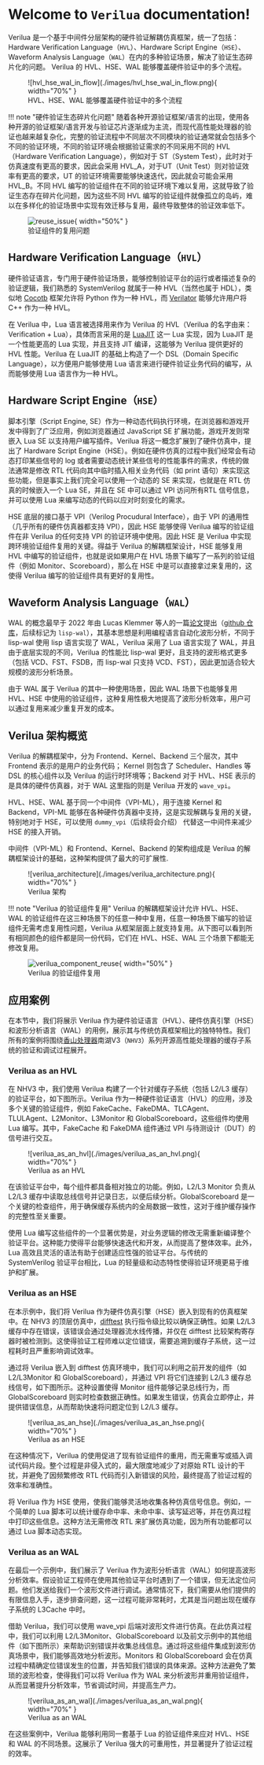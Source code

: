 # Welcome to `Verilua` documentation!

Verilua 是一个基于中间件分层架构的硬件验证解耦仿真框架，统一了包括：Hardware Verification Language（`HVL`）、Hardware Script Engine（`HSE`）、Waveform Analysis Language（`WAL`）在内的多种验证场景，解决了验证生态碎片化的问题。
Verilua 的 HVL、HSE、WAL 能够覆盖硬件验证中的多个流程。
<figure markdown="span">
  ![hvl_hse_wal_in_flow](./images/hvl_hse_wal_in_flow.png){ width="70%" }
  <figcaption>HVL、HSE、WAL 能够覆盖硬件验证中的多个流程</figcaption>
</figure>

!!! note "硬件验证生态碎片化问题"
    随着各种开源验证框架/语言的出现，使用各种开源的验证框架/语言开发与验证芯片逐渐成为主流，而现代高性能处理器的验证也越来越复杂化，完整的验证流程中不同层次不同模块的验证通常就会包括多个不同的验证环境，不同的验证环境会根据验证需求的不同采用不同的 HVL（Hardware Verification Language），例如对于 ST（System Test），此时对于仿真速度有更高的要求，因此会采用 HVL_A，对于UT（Unit Test）则对验证效率有更高的要求，UT 的验证环境需要能够快速迭代，因此就会可能会采用 HVL_B。不同 HVL 编写的验证组件在不同的验证环境下难以复用，这就导致了验证生态存在碎片化问题，因为这些不同 HVL 编写的验证组件就像孤立的岛屿，难以在多样化的验证场景中实现有效迁移与复用，最终导致整体的验证效率低下。
    <figure markdown="span">
      ![reuse_issue](./images/reuse_issue.png){ width="50%" }
      <figcaption>验证组件的复用问题</figcaption>
    </figure>

## Hardware Verification Language（`HVL`）
硬件验证语言，专门用于硬件验证场景，能够控制验证平台的运行或者描述复杂的验证逻辑，我们熟悉的 SystemVerilog 就属于一种 HVL（当然也属于 HDL），类似地 [Cocotb](https://www.cocotb.org/) 框架允许将 Python 作为一种 HVL，而 [Verilator](https://veripool.org/guide/latest/) 能够允许用户将 C++ 作为一种 HVL。

在 Verilua 中，Lua 语言被选择用来作为 Verilua 的 HVL（Verilua 的名字由来：Verification + Lua），具体而言采用的是 [LuaJIT](https://luajit.org/) 这一 Lua 实现，因为 LuaJIT 是一个性能更高的 Lua 实现，并且支持 JIT 编译，这能够为 Verilua 提供更好的 HVL 性能。Verilua 在 LuaJIT 的基础上构造了一个 DSL（Domain Specific Language），以方便用户能够使用 Lua 语言来进行硬件验证业务代码的编写，从而能够使用 Lua 语言作为一种 HVL。

## Hardware Script Engine（`HSE`）
脚本引擎（Script Engine, SE）作为一种动态代码执行环境，在浏览器和游戏开发中得到了广泛应用，例如浏览器通过 JavaScript SE 扩展功能，游戏开发则常嵌入 Lua SE 以支持用户编写插件。Verilua 将这一概念扩展到了硬件仿真中，提出了 Hardware Script Engine（HSE）。例如在硬件仿真的过程中我们经常会有动态打印某些信号的 log 或者需要动态统计某些信号的性能事件的需求，传统的做法通常是修改 RTL 代码向其中临时插入相关业务代码（如 print 语句）来实现这些功能，但是事实上我们完全可以使用一个动态的 SE 来实现，也就是在 RTL 仿真的时候嵌入一个 Lua SE，并且在 SE 中可以通过 VPI 访问所有RTL 信号信息，并可以使用 Lua 来编写动态的代码以应对时刻变化的需求。

HSE 底层的接口基于 VPI（Verilog Procudural Interface），由于 VPI 的通用性（几乎所有的硬件仿真器都支持 VPI），因此 HSE 能够使得 Verilua 编写的验证组件在非 Verilua 的任何支持 VPI 的验证环境中使用。因此 HSE 是 Verilua 中实现跨环境验证组件复用的关键。得益于 Verilua 的解耦框架设计，HSE 能够复用 HVL 中编写的验证组件，也就是说如果用户在 HVL 场景下编写了一系列的验证组件（例如 Monitor、Scoreboard），那么在 HSE 中是可以直接拿过来复用的，这使得 Verilua 编写的验证组件具有更好的复用性。

## Waveform Analysis Language（`WAL`）
WAL 的概念最早于 2022 年由 Lucas Klemmer 等人的一篇[论文](https://ics.jku.at/files/2022ASPDAC_WAL.pdf)提出（[github 仓库](https://github.com/ics-jku/wal)，后续标记为 `lisp-wal`），其基本思想是利用编程语言自动化波形分析，不同于 lisp-wal 使用 lisp 语言实现了 WAL，Verilua 采用了 Lua 语言实现了 WAL，并且由于底层实现的不同，Verilua 的性能比 lisp-wal 更好，且支持的波形格式更多（包括 VCD、FST、FSDB，而 lisp-wal 只支持 VCD、FST），因此更加适合较大规模的波形分析场景。

由于 WAL 属于 Verilua 的其中一种使用场景，因此 WAL 场景下也能够复用 HVL、HSE 中使用的验证组件，这种复用性极大地提高了波形分析效率，用户可以通过复用来减少重复开发的成本。

## Verilua 架构概览
Verilua 的解耦框架中，分为 Frontend、Kernel、Backend 三个层次，其中 Frontend 表示的是用户的业务代码； Kernel 则包含了 Scheduler、Handles 等 DSL 的核心组件以及 Verilua 的运行时环境等；Backend 对于 HVL、HSE 表示的是具体的硬件仿真器，对于 WAL 这里指的则是 Verilua 开发的 `wave_vpi`。

HVL、HSE、WAL 基于同一个中间件（VPI-ML），用于连接 Kernel 和 Backend，VPI-ML 能够在各种硬件仿真器中支持，这是实现解耦与复用的关键，特别地对于 HSE，可以使用 `dummy_vpi`（后续将会介绍） 代替这一中间件来减少 HSE 的接入开销。

中间件（VPI-ML）和 Frontend、Kernel、Backend 的架构组成是 Verilua 的解耦框架设计的基础，这种架构提供了最大的可扩展性.

<figure markdown="span">
  ![verilua_architecture](./images/verilua_architecture.png){ width="70%" }
  <figcaption>Verilua 架构</figcaption>
</figure>

!!! note "Verilua 的验证组件复用"
    Verilua 的解耦框架设计允许 HVL、HSE、WAL 的验证组件在这三种场景下的任意一种中复用，任意一种场景下编写的验证组件无需考虑复用性问题，Verilua 从框架层面上就支持复用。从下图可以看到所有相同颜色的组件都是同一份代码，它们在 HVL、HSE、WAL 三个场景下都能无修改复用。
    <figure markdown="span">
      ![verilua_component_reuse](./images/verilua_component_reuse.png){ width="50%" }
      <figcaption>Verilua 的验证组件复用</figcaption>
    </figure>

## 应用案例
在本节中，我们将展示 Verilua 作为硬件验证语言（HVL）、硬件仿真引擎（HSE）和波形分析语言（WAL）的用例，展示其与传统仿真框架相比的独特特性。我们所有的案例将围绕[香山处理器](https://github.com/OpenXiangShan/XiangShan)南湖V3（`NHV3`）系列开源高性能处理器的缓存子系统的验证和调试过程展开。

### Verilua as an HVL
在 NHV3 中，我们使用 Verilua 构建了一个针对缓存子系统（包括 L2/L3 缓存）的验证平台，如下图所示。Verilua 作为一种硬件验证语言（HVL）的应用，涉及多个关键的验证组件，例如 FakeCache、FakeDMA、TLCAgent、TLULAgent、L2Monitor、L3Monitor 和 GlobalScoreboard，这些组件均使用 Lua 编写。其中，FakeCache 和 FakeDMA 组件通过 VPI 与待测设计（DUT）的信号进行交互。

<figure markdown="span">
  ![verilua_as_an_hvl](./images/verilua_as_an_hvl.png){ width="70%" }
  <figcaption>Verilua as an HVL</figcaption>
</figure>

在该验证平台中，每个组件都具备相对独立的功能。例如，L2/L3 Monitor 负责从 L2/L3 缓存中读取总线信号并记录日志，以便后续分析。GlobalScoreboard 是一个关键的检查组件，用于确保缓存系统内的全局数据一致性，这对于维护缓存操作的完整性至关重要。

使用 Lua 编写这些组件的一个显著优势是，对业务逻辑的修改无需重新编译整个验证平台。这种能力使得平台能够快速迭代和开发，从而提高了整体效率。此外，Lua 高效且灵活的语法有助于创建适应性强的验证平台。与传统的 SystemVerilog 验证平台相比，Lua 的轻量级和动态特性使得验证环境更易于维护和扩展。

### Verilua as an HSE
在本示例中，我们将 Verilua 作为硬件仿真引擎（HSE）嵌入到现有的仿真框架中。在 NHV3 的顶层仿真中，[difftest](https://github.com/OpenXiangShan/difftest) 执行指令级比较以确保正确性。如果 L2/L3 缓存中存在错误，该错误会通过处理器流水线传播，并仅在 difftest 比较架构寄存器时被检测到。这使得验证工程师难以定位错误，需要追溯到缓存子系统，这一过程耗时且严重影响调试效率。

通过将 Verilua 嵌入到 difftest 仿真环境中，我们可以利用之前开发的组件（如 L2/L3Monitor 和 GlobalScoreboard），并通过 VPI 将它们连接到 L2/L3 缓存总线信号，如下图所示。这种设置使得 Monitor 组件能够记录总线行为，而 GlobalScoreboard 则实时检查数据正确性。如果发生错误，仿真会立即停止，并提供错误信息，从而帮助快速将问题定位到 L2/L3 缓存。

<figure markdown="span">
  ![verilua_as_an_hse](./images/verilua_as_an_hse.png){ width="70%" }
  <figcaption>Verilua as an HSE</figcaption>
</figure>

在这种情况下，Verilua 的使用促进了现有验证组件的重用，而无需重写或插入调试代码片段。整个过程是非侵入式的，最大限度地减少了对原始 RTL 设计的干扰，并避免了因频繁修改 RTL 代码而引入新错误的风险，最终提高了验证过程的效率和准确性。

将 Verilua 作为 HSE 使用，使我们能够灵活地收集各种仿真信号信息。例如，一个简单的 Lua 脚本可以统计缓存命中率、未命中率、读写延迟等，并在仿真过程中打印这些信息。这种方法无需修改 RTL 来扩展仿真功能，因为所有功能都可以通过 Lua 脚本动态实现。

### Verilua as an WAL
在最后一个示例中，我们展示了 Verilua 作为波形分析语言（WAL）如何提高波形分析效率。假设验证工程师在使用其他验证平台时遇到了一个错误，但无法定位问题。他们发送给我们一个波形文件进行调试。通常情况下，我们需要从他们提供的有限信息入手，逐步排查问题，这一过程可能非常耗时，尤其是当问题出现在缓存子系统的 L3Cache 中时。

借助 Verilua，我们可以使用 wave_vpi 后端对波形文件进行仿真。在此仿真过程中，我们可以利用 L2/L3Monitor、GlobalScoreboard 以及前文示例中的其他组件（如下图所示）来帮助识别错误并收集总线信息。通过将这些组件集成到波形仿真场景中，我们能够高效地分析波形。Monitors 和 GlobalScoreboard 会在仿真过程中精确定位错误发生的位置，并告知我们错误的具体来源。这种方法避免了繁琐的波形检查，使得我们可以将 Verilua 作为 WAL 来分析波形并重用验证组件，从而显著提升分析效率，节省调试时间，并提高生产力。

<figure markdown="span">
  ![verilua_as_an_wal](./images/verilua_as_an_wal.png){ width="70%" }
  <figcaption>Verilua as an WAL</figcaption>
</figure>

在这些案例中，Verilua 能够利用同一套基于 Lua 的验证组件来应对 HVL、HSE 和 WAL 的不同场景。这展示了 Verilua 强大的可重用性，并显著提升了验证过程的效率。
